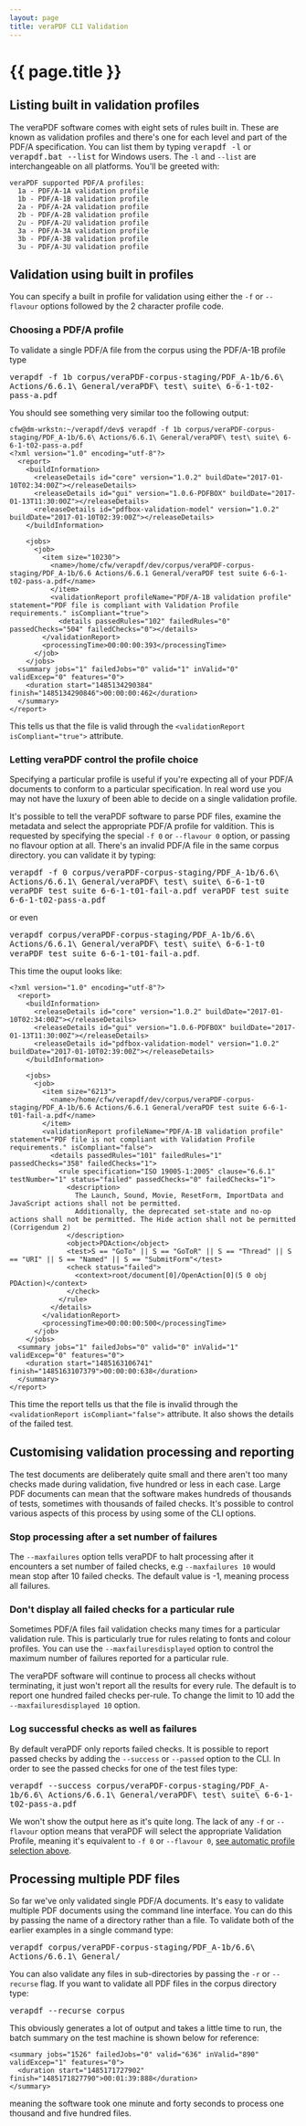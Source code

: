 ```yaml
---
layout: page
title: veraPDF CLI Validation
---
```


{{ page.title }}
================

<a name="list-profiles"></a>Listing built in validation profiles
----------------------------------------------------------------
The veraPDF software comes with eight sets of rules built in. These are known
as validation profiles and there's one for each level and part of the PDF/A
specification. You can list them by typing <kbd>verapdf -l</kbd> or <kbd>verapdf.bat --list</kbd> for Windows users. The `-l` and `--list` are interchangeable on all platforms.
You'll be greeted with:

    veraPDF supported PDF/A profiles:
      1a - PDF/A-1A validation profile
      1b - PDF/A-1B validation profile
      2a - PDF/A-2A validation profile
      2b - PDF/A-2B validation profile
      2u - PDF/A-2U validation profile
      3a - PDF/A-3A validation profile
      3b - PDF/A-3B validation profile
      3u - PDF/A-3U validation profile

<a name="fixed-profiles"></a>Validation using built in profiles
-------------------------------------------------
You can specify a built in profile for validation using either the `-f` or
`--flavour` options followed by the 2 character profile code.

### <a name="choose-profile"></a>Choosing a PDF/A profile
To validate a single PDF/A file from the corpus using the PDF/A-1B profile type

<kbd>verapdf -f 1b corpus/veraPDF-corpus-staging/PDF_A-1b/6.6\ Actions/6.6.1\ General/veraPDF\ test\ suite\ 6-6-1-t02-pass-a.pdf</kbd>

You should see something very similar too the following output:

    cfw@dm-wrkstn:~/verapdf/dev$ verapdf -f 1b corpus/veraPDF-corpus-staging/PDF_A-1b/6.6\ Actions/6.6.1\ General/veraPDF\ test\ suite\ 6-6-1-t02-pass-a.pdf
    <?xml version="1.0" encoding="utf-8"?>
      <report>
        <buildInformation>
          <releaseDetails id="core" version="1.0.2" buildDate="2017-01-10T02:34:00Z"></releaseDetails>
          <releaseDetails id="gui" version="1.0.6-PDFBOX" buildDate="2017-01-13T11:30:00Z"></releaseDetails>
          <releaseDetails id="pdfbox-validation-model" version="1.0.2" buildDate="2017-01-10T02:39:00Z"></releaseDetails>
        </buildInformation>

        <jobs>
          <job>
            <item size="10230">
              <name>/home/cfw/verapdf/dev/corpus/veraPDF-corpus-staging/PDF_A-1b/6.6 Actions/6.6.1 General/veraPDF test suite 6-6-1-t02-pass-a.pdf</name>
              </item>
              <validationReport profileName="PDF/A-1B validation profile" statement="PDF file is compliant with Validation Profile requirements." isCompliant="true">
                <details passedRules="102" failedRules="0" passedChecks="504" failedChecks="0"></details>
            </validationReport>
            <processingTime>00:00:00:393</processingTime>
          </job>
        </jobs>
      <summary jobs="1" failedJobs="0" valid="1" inValid="0" validExcep="0" features="0">
        <duration start="1485134290384" finish="1485134290846">00:00:00:462</duration>
      </summary>
    </report>

This tells us that the file is valid through the `<validationReport isCompliant="true">` attribute.

### <a name="auto-profile"></a>Letting veraPDF control the profile choice
Specifying a particular profile is useful if you're expecting all of your PDF/A
documents to conform to a particular specification. In real word use you may
not have the luxury of been able to decide on a single validation profile.

It's possible to tell the veraPDF software to parse PDF files, examine the
metadata and select the appropriate PDF/A profile for valdition. This is
requested by specifying the special `-f 0` or `--flavour 0` option, or passing
no flavour option at all. There's an invalid PDF/A file in the same corpus directory. you can validate it by typing:

<kbd>verapdf -f 0 corpus/veraPDF-corpus-staging/PDF_A-1b/6.6\ Actions/6.6.1\ General/veraPDF\ test\ suite\ 6-6-1-t0
veraPDF test suite 6-6-1-t01-fail-a.pdf  veraPDF test suite 6-6-1-t02-pass-a.pdf</kbd>

or even

<kbd>verapdf corpus/veraPDF-corpus-staging/PDF_A-1b/6.6\ Actions/6.6.1\ General/veraPDF\ test\ suite\ 6-6-1-t0
veraPDF test suite 6-6-1-t01-fail-a.pdf</kbd>.

This time the ouput looks like:

    <?xml version="1.0" encoding="utf-8"?>
      <report>
        <buildInformation>
          <releaseDetails id="core" version="1.0.2" buildDate="2017-01-10T02:34:00Z"></releaseDetails>
          <releaseDetails id="gui" version="1.0.6-PDFBOX" buildDate="2017-01-13T11:30:00Z"></releaseDetails>
          <releaseDetails id="pdfbox-validation-model" version="1.0.2" buildDate="2017-01-10T02:39:00Z"></releaseDetails>
        </buildInformation>

        <jobs>
          <job>
            <item size="6213">
              <name>/home/cfw/verapdf/dev/corpus/veraPDF-corpus-staging/PDF_A-1b/6.6 Actions/6.6.1 General/veraPDF test suite 6-6-1-t01-fail-a.pdf</name>
            </item>
            <validationReport profileName="PDF/A-1B validation profile" statement="PDF file is not compliant with Validation Profile requirements." isCompliant="false">
              <details passedRules="101" failedRules="1" passedChecks="358" failedChecks="1">
                <rule specification="ISO 19005-1:2005" clause="6.6.1" testNumber="1" status="failed" passedChecks="0" failedChecks="1">
                  <description>
                    The Launch, Sound, Movie, ResetForm, ImportData and JavaScript actions shall not be permitted.
                    Additionally, the deprecated set-state and no-op actions shall not be permitted. The Hide action shall not be permitted (Corrigendum 2)
                  </description>
                  <object>PDAction</object>
                  <test>S == "GoTo" || S == "GoToR" || S == "Thread" || S == "URI" || S == "Named" || S == "SubmitForm"</test>
                  <check status="failed">
                    <context>root/document[0]/OpenAction[0](5 0 obj PDAction)</context>
                  </check>
                </rule>
              </details>
            </validationReport>
            <processingTime>00:00:00:500</processingTime>
          </job>
        </jobs>
      <summary jobs="1" failedJobs="0" valid="0" inValid="1" validExcep="0" features="0">
        <duration start="1485163106741" finish="1485163107379">00:00:00:638</duration>
      </summary>
    </report>

This time the report tells us that the file is invalid through the `<validationReport isCompliant="false">` attribute. It also shows the details
of the failed test.

<a name="customising"></a>Customising validation processing and reporting
-------------------------------------------------------------------------
The test documents are deliberately quite small and there aren't too many checks
made during validation, five hundred or less in each case. Large PDF documents
can mean that the software makes hundreds of thousands of tests, sometimes with
thousands of failed checks. It's possible to control various aspects of this
process by using some of the CLI options.

### Stop processing after a set number of failures
The `--maxfailures` option tells veraPDF to halt processing after it encounters
a set number of failed checks, e.g `--maxfailures 10` would mean stop after 10
failed checks. The default value is -1, meaning process all failures.

### Don't display all failed checks for a particular rule
Sometimes PDF/A files fail validation checks many times for a particular
validation rule. This is particularly true for rules relating to fonts and
colour profiles. You can use the `--maxfailuresdisplayed` option to control the
maximum number of failures reported for a particular rule.

The veraPDF software will continue to process all checks without terminating, it
just won't report all the results for every rule. The default is to report one
hundred failed checks per-rule. To change the limit to 10 add the `--maxfailuresdisplayed 10` option.

### Log successful checks as well as failures
By default veraPDF only reports failed checks. It is possible to report passed
checks by adding the `--success` or `--passed` option to the CLI. In order to
see the passed checks for one of the test files type:

<kbd>verapdf --success corpus/veraPDF-corpus-staging/PDF_A-1b/6.6\ Actions/6.6.1\ General/veraPDF\ test\ suite\ 6-6-1-t02-pass-a.pdf</kbd>

We won't show the output here as it's quite long. The lack of any `-f` or
`--flavour` option means that veraPDF will select the appropriate Validation
Profile, meaning it's equivalent to `-f 0` or `--flavour 0`,
[see automatic profile selection above](#auto-profile).

<a name="batches"></a>Processing multiple PDF files
---------------------------------------------------
So far we've only validated single PDF/A documents. It's easy to validate
multiple PDF documents using the command line interface. You can do this by
passing the name of a directory rather than a file. To validate both of the
earlier examples in a single command type:

<kbd>verapdf corpus/veraPDF-corpus-staging/PDF_A-1b/6.6\ Actions/6.6.1\ General/</kbd>

You can also validate any files in sub-directories by passing the `-r` or
`--recurse` flag. If you want to validate all PDF files in the corpus directory
type:

<kbd>verapdf --recurse corpus</kbd>

This obviously generates a lot of output and takes a little time to run, the
batch summary on the test machine is shown below for reference:

    <summary jobs="1526" failedJobs="0" valid="636" inValid="890" validExcep="1" features="0">
      <duration start="1485171727902" finish="1485171827790">00:01:39:888</duration>
    </summary>

meaning the software took one minute and forty seconds to process one thousand
and five hundred files.
